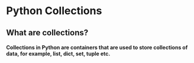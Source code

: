 # Python Collections 

## What are collections?
#### Collections in Python are containers that are used to store collections of data, for example, list, dict, set, tuple etc. 

